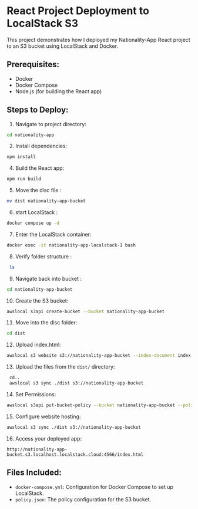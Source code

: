 # React Project Deployment to LocalStack S3

This project demonstrates how I deployed my Nationality-App React project to an S3 bucket using LocalStack and Docker.


## Prerequisites:
- Docker
- Docker Compose
- Node.js (for building the React app)

## Steps to Deploy:

1. Navigate to project directory:
  ```bash
 cd nationality-app   
```

2. Install dependencies:
  ```bash
 npm install   
```

4. Build the React app:
  ```bash
 npm run build   
```

5. Move the disc file :
  ```bash
 mv dist nationality-app-bucket
   ```

6. start LocalStack :
  ```bash
 docker compose up -d
   ```

7. Enter the LocalStack container:
```bash
docker exec -it nationality-app-localstack-1 bash
   ```


8. Verify folder structure :
  ```bash
   ls
```
9. Navigate back into bucket :
  ```bash
 cd nationality-app-bucket
 ```


10. Create the S3 bucket:
   ```bash
   awslocal s3api create-bucket --bucket nationality-app-bucket
 ```

11. Move into the disc folder:
   ```bash
   cd dist
 ```
12. Upload index.html:
   ```bash
   awslocal s3 website s3://nationality-app-bucket --index-document index.html
 ```

13. Upload the files from the `dist/` directory:
   ```bash
    cd..
    awslocal s3 sync ./dist s3://nationality-app-bucket
 ```

14. Set Permissions:
   ```bash
   awslocal s3api put-bucket-policy --bucket nationality-app-bucket --policy file://policy.json
 ```
15. Configure website hosting:
   ```bash
   awslocal s3 sync ./dist s3://nationality-app-bucket
 ```


16. Access your deployed app:
   ```
http://nationality-app-bucket.s3.localhost.localstack.cloud:4566/index.html
 ```

## Files Included:
- `docker-compose.yml`: Configuration for Docker Compose to set up LocalStack.
- `policy.json`: The policy configuration for the S3 bucket.
